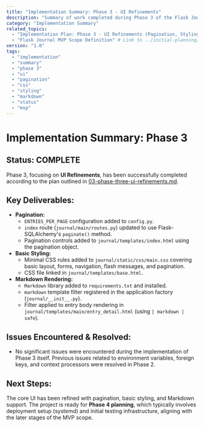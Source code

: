 ```yaml
---
title: "Implementation Summary: Phase 3 - UI Refinements"
description: "Summary of work completed during Phase 3 of the Flask Journal MVP implementation, focusing on pagination, basic styling, and Markdown rendering."
category: "Implementation Summary"
related_topics:
  - "Implementation Plan: Phase 3 - UI Refinements (Pagination, Styling, Markdown)" # Link to ./03-phase-three-ui-refinements.md
  - "Flask Journal MVP Scope Definition" # Link to ../initial-planning/mvp-high-level-implementation-guide.md
version: "1.0"
tags:
  - "implementation"
  - "summary"
  - "phase 3"
  - "ui"
  - "pagination"
  - "css"
  - "styling"
  - "markdown"
  - "status"
  - "mvp"
---
```


# Implementation Summary: Phase 3

## Status: COMPLETE

Phase 3, focusing on **UI Refinements**, has been successfully completed according to the plan outlined in [03-phase-three-ui-refinements.md](./03-phase-three-ui-refinements.md).

## Key Deliverables:

*   **Pagination:**
    *   `ENTRIES_PER_PAGE` configuration added to `config.py`.
    *   `index` route (`journal/main/routes.py`) updated to use Flask-SQLAlchemy's `paginate()` method.
    *   Pagination controls added to `journal/templates/index.html` using the pagination object.
*   **Basic Styling:**
    *   Minimal CSS rules added to `journal/static/css/main.css` covering basic layout, forms, navigation, flash messages, and pagination.
    *   CSS file linked in `journal/templates/base.html`.
*   **Markdown Rendering:**
    *   `Markdown` library added to `requirements.txt` and installed.
    *   `markdown` template filter registered in the application factory (`journal/__init__.py`).
    *   Filter applied to entry body rendering in `journal/templates/main/entry_detail.html` (using `| markdown | safe`).

## Issues Encountered & Resolved:

*   No significant issues were encountered during the implementation of Phase 3 itself. Previous issues related to environment variables, foreign keys, and context processors were resolved in Phase 2.

## Next Steps:

The core UI has been refined with pagination, basic styling, and Markdown support. The project is ready for **Phase 4 planning**, which typically involves deployment setup (systemd) and initial testing infrastructure, aligning with the later stages of the MVP scope.